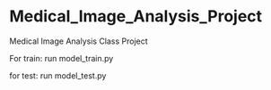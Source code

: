 # Medical_Image_Analysis_Project
 Medical Image Analysis Class Project

For train: run model_train.py

for test: run model_test.py

